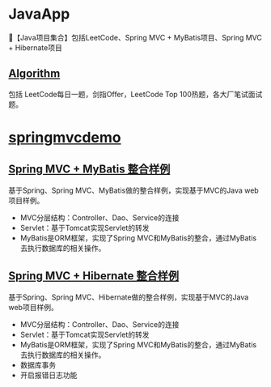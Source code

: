 # JavaApp
🛶【Java项目集合】包括LeetCode、Spring MVC + MyBatis项目、Spring MVC + Hibernate项目


## [Algorithm](https://github.com/jinzbone/JavaApp/tree/master/Algorithm)

包括 LeetCode每日一题，剑指Offer，LeetCode Top 100热题，各大厂笔试面试题。

# [springmvcdemo](https://github.com/jinzbone/JavaApp/tree/master/springmvcdemo)

## [Spring MVC + MyBatis 整合样例](https://github.com/jinzbone/JavaApp/tree/master/springmvcdemo/SSMsample)

基于Spring、Spring MVC、MyBatis做的整合样例，实现基于MVC的Java web项目样例。

+ MVC分层结构：Controller、Dao、Service的连接
+ Servlet：基于Tomcat实现Servlet的转发
+ MyBatis是ORM框架，实现了Spring MVC和MyBatis的整合，通过MyBatis去执行数据库的相关操作。

## [Spring MVC + Hibernate 整合样例](https://github.com/jinzbone/JavaApp/tree/master/springmvcdemo/SSHsample)

基于Spring、Spring MVC、Hibernate做的整合样例，实现基于MVC的Java web项目样例。

+ MVC分层结构：Controller、Dao、Service的连接
+ Servlet：基于Tomcat实现Servlet的转发
+ MyBatis是ORM框架，实现了Spring MVC和MyBatis的整合，通过MyBatis去执行数据库的相关操作。
+ 数据库事务
+ 开启报错日志功能







